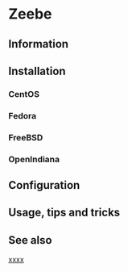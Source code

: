 # Zeebe

## Information

## Installation

### CentOS

### Fedora

### FreeBSD

### OpenIndiana

## Configuration

## Usage, tips and tricks

## See also

[xxxx](http://yyyyy)
